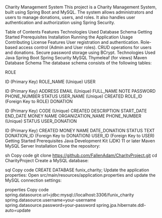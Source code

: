 Charity Management System
This project is a Charity Management System, built using Spring Boot and MySQL. The system allows administrators and users to manage donations, users, and roles. It also handles user authentication and authorization using Spring Security.

Table of Contents
Features
Technologies Used
Database Schema
Getting Started
Prerequisites
Installation
Running the Application
Usage
Contributing
License
Features
User registration and authentication.
Role-based access control (Admin and User roles).
CRUD operations for users and donations.
Secure password storage using BCrypt.
Technologies Used
Java
Spring Boot
Spring Security
MySQL
Thymeleaf (for views)
Maven
Database Schema
The database schema consists of the following tables:

ROLE

ID (Primary Key)
ROLE_NAME (Unique)
USER

ID (Primary Key)
ADDRESS
EMAIL (Unique)
FULL_NAME
NOTE
PASSWORD
PHONE_NUMBER
STATUS
USER_NAME (Unique)
CREATED
ROLE_ID (Foreign Key to ROLE)
DONATION

ID (Primary Key)
CODE (Unique)
CREATED
DESCRIPTION
START_DATE
END_DATE
MONEY
NAME
ORGANIZATION_NAME
PHONE_NUMBER (Unique)
STATUS
USER_DONATION

ID (Primary Key)
CREATED
MONEY
NAME
DATE_DONATION
STATUS
TEXT
DONATION_ID (Foreign Key to DONATION)
USER_ID (Foreign Key to USER)
Getting Started
Prerequisites
Java Development Kit (JDK) 11 or later
Maven
MySQL Server
Installation
Clone the repository:

sh
Copy code
git clone https://github.com/FallenAdam/CharityProject.git
cd CharityProject
Create a MySQL database:

sql
Copy code
CREATE DATABASE funix_charity;
Update the application properties:
Open src/main/resources/application.properties and update the MySQL connection settings:

properties
Copy code
spring.datasource.url=jdbc:mysql://localhost:3306/funix_charity
spring.datasource.username=your-username
spring.datasource.password=your-password
spring.jpa.hibernate.ddl-auto=update
